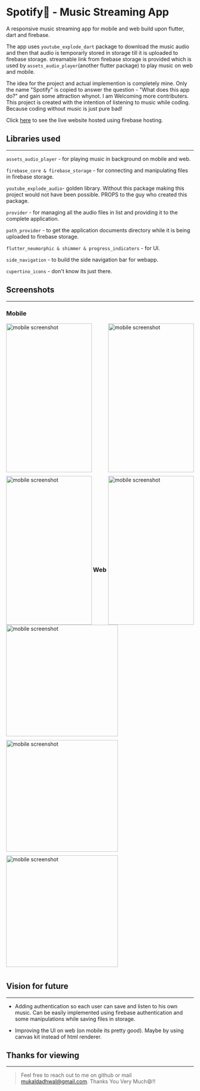 # Spotify🎵 - Music Streaming App

A responsive music streaming app for mobile and web build upon flutter, dart and firebase.

The app uses ```youtube_explode_dart``` package to download the music audio and then that audio is temporarly stored in storage till it is uploaded to firebase storage. streamable link from firebase storage is provided which is used by ```assets_audio_player```(another flutter package) to play music on web and mobile.

The idea for the project and actual implemention is completely mine. Only the name "Spotify" is copied to answer the question - "What does this app do?" and gain some attraction whynot.  I am Welcoming more contributers.
This project is created with the intention of listening to music while coding. Because coding without music is just pure bad!

Click [here](https://www.music-streaming-app-1d37a.web.app/ "Spotify Web App") to see the live website hosted using firebase hosting.

## Libraries used
***
```assets_audio_player``` - for playing music in background on mobile and web.

```firebase_core & firebase_storage``` - for connecting and manipulating files in firebase storage.

```youtube_explode_audio```- golden library. Without this package making this project would not have been possible. PROPS to the guy who created this package.

```provider``` - for managing all the audio files in list and providing it to the complete application.

```path_provider``` - to get the application documents directory while it is being uploaded to firebase storage.

```flutter_neumorphic & shimmer & progress_indicaters``` - for UI.

```side_navigation``` - to build the side navigation bar for webapp.

```cupertino_icons``` - don't know its just there.

## Screenshots
***

### Mobile

<div>
<img align="left" src="assets/images/mobile_s1.png" alt="mobile screenshot" style="height: 400px; width:230px; margin-bottom:10px;"/>

<img align="right" src="assets/images/mobile_s2.png" alt="mobile screenshot" style="height: 400px; width:230px; margin-bottom:10px;" />

<img align="left" src="assets/images/mobile_s3.png" alt="mobile screenshot" style="height: 400px; width:230px;"/>

<img align="right" src="assets/images/mobile_s4.png" alt="mobile screenshot" style="height: 400px; width:230px;" />
</div>

</br>
</br>
</br>
</br>
</br>
</br>
</br>
</br>
</br>
</br>
</br>
</br>
</br>
</br>
</br>
</br>
</br>
</br>
</br>
</br>
</br>
</br>
</br>
</br>
</br>
</br>
</br>
</br>
</br>
</br>
</br>
</br>
</br>
</br>
</br>
</br>
</br>

### Web

<img src="assets/images/web_s3.png" alt="mobile screenshot" style="height: 300px; width:px; margin-bottom:10px;"/>

<img src="assets/images/web_s2.png" alt="mobile screenshot" style="height: 300px; width:px; margin-bottom:10px;"/>

<img src="assets/images/web_s1.png" alt="mobile screenshot" style="height: 300px; width:px; margin-bottom:10px;"/>

## Vision for future
***

- Adding authentication so each user can save and listen to his own music. Can be easily implemented using firebase authentication and some manipulations while saving files in storage.

- Improving the UI on web (on mobile its pretty good). Maybe by using canvas kit instead of html renderer.

## Thanks for viewing
***
>Feel free to reach out to me on github or mail mukaldadhwal@gmail.com. Thanks You Very Much😄!!
